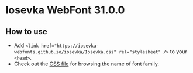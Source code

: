 # Iosevka WebFont 31.0.0

## How to use

- Add `<link href="https://iosevka-webfonts.github.io/iosevka/Iosevka.css" rel="stylesheet" />` to your `<head>`.
- Check out the [CSS file](./Iosevka.css) for browsing the name of font family.
